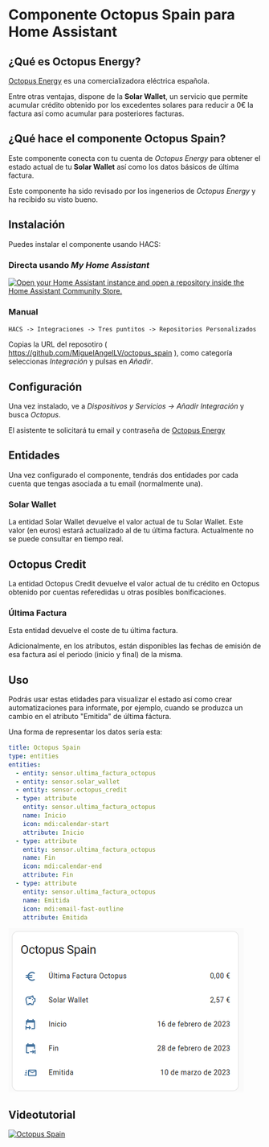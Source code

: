 # Componente Octopus Spain para Home Assistant

## ¿Qué es Octopus Energy?

[Octopus Energy](https://octopusenergy.es/) es una comercializadora eléctrica española.

Entre otras ventajas, dispone de la **Solar Wallet**, un servicio que permite acumular crédito obtenido
por los excedentes solares para reducir a 0€ la factura así como acumular para posteriores facturas.


## ¿Qué hace el componente Octopus Spain?

Este componente conecta con tu cuenta de _Octopus Energy_ para obtener el estado actual de tu **Solar Wallet** 
así como los datos básicos de última factura.

Este componente ha sido revisado por los ingenerios de _Octopus Energy_ y ha recibido su visto bueno.

## Instalación

Puedes instalar el componente usando HACS:

### Directa usando _My Home Assistant_
[![Open your Home Assistant instance and open a repository inside the Home Assistant Community Store.](https://my.home-assistant.io/badges/hacs_repository.svg)](https://my.home-assistant.io/redirect/hacs_repository/?owner=miguelangellv&repository=ha-octopus-spain&category=integration)


### Manual
```
HACS -> Integraciones -> Tres puntitos -> Repositorios Personalizados
```
Copias la URL del reposotiro ( https://github.com/MiguelAngelLV/octopus_spain ), como categoría seleccionas _Integración_ y pulsas en _Añadir_.


## Configuración

Una vez instalado, ve a _Dispositivos y Servicios -> Añadir Integración_ y busca _Octopus_.

El asistente te solicitará tu email y contraseña de [Octopus Energy](https://octopusenergy.es/)



## Entidades
Una vez configurado el componente, tendrás dos entidades por cada cuenta que tengas asociada a tu email (normalmente una).

### Solar Wallet
La entidad Solar Wallet devuelve el valor actual de tu Solar Wallet. Este valor (en euros) estará actualizado al de tu última factura. Actualmente no se puede consultar en tiempo real.

## Octopus Credit
La entidad Octopus Credit devuelve el valor actual de tu crédito en Octopus obtenido por cuentas referedidas u otras posibles bonificaciones.

### Última Factura
Esta entidad devuelve el coste de tu última factura.

Adicionalmente, en los atributos, están disponibles las fechas de emisión de esa factura así el periodo (inicio y final) de la misma.


## Uso

Podrás usar estas etidades para visualizar el estado así como crear automatizaciones para informate, por ejemplo, 
cuando se produzca un cambio en el atributo "Emitida" de última fáctura.


Una forma de representar los datos sería esta:

```yaml
title: Octopus Spain
type: entities
entities:
  - entity: sensor.ultima_factura_octopus
  - entity: sensor.solar_wallet
  - entity: sensor.octopus_credit
  - type: attribute
    entity: sensor.ultima_factura_octopus
    name: Inicio
    icon: mdi:calendar-start
    attribute: Inicio
  - type: attribute
    entity: sensor.ultima_factura_octopus
    name: Fin
    icon: mdi:calendar-end
    attribute: Fin
  - type: attribute
    entity: sensor.ultima_factura_octopus
    name: Emitida
    icon: mdi:email-fast-outline
    attribute: Emitida
```

![card.png](img/card.png)

## Videotutorial

[![Octopus Spain](http://img.youtube.com/vi/fJ1W_wACbfw/0.jpg)](http://www.youtube.com/watch?v=fJ1W_wACbfw)

